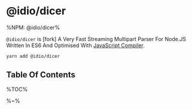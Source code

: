 # @idio/dicer

%NPM: @idio/dicer%

`@idio/dicer` is [fork] A Very Fast Streaming Multipart Parser For Node.JS Written In ES6 And Optimised With [JavaScript Compiler](https://compiler.page).

```sh
yarn add @idio/dicer
```

## Table Of Contents

%TOC%

%~%